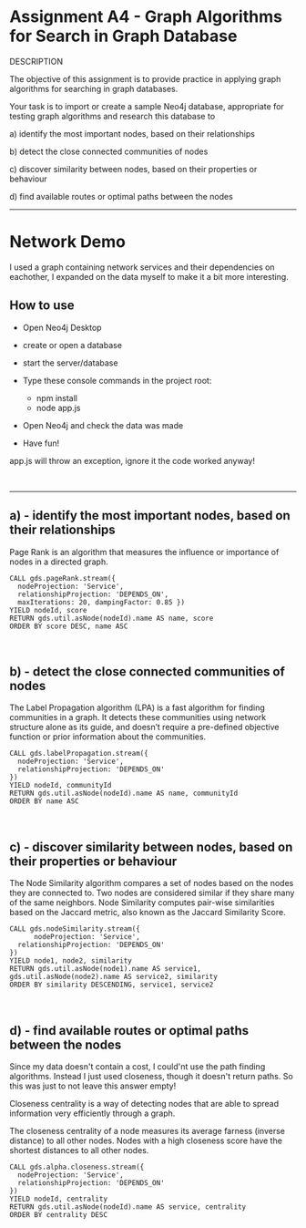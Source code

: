 # Assignment A4 - Graph Algorithms for Search in Graph Database
DESCRIPTION

The objective of this assignment is to provide practice in applying graph algorithms for searching in graph databases.


Your task is to import or create a sample Neo4j database, appropriate for testing graph algorithms and research this database to

a)   identify the most important nodes, based on their relationships

b)   detect the close connected communities of nodes

c)   discover similarity between nodes, based on their properties or behaviour

d)   find available routes or optimal paths between the nodes

---

# Network Demo
I used a graph containing network services and their dependencies on eachother, I expanded on the data myself to make it a bit more interesting.

## How to use

* Open Neo4j Desktop
* create or open a database
* start the server/database

* Type these console commands in the project root:
    * npm install
    * node app.js
* Open Neo4j and check the data was made
* Have fun!

app.js will throw an exception, ignore it the code worked anyway!


<br>

---

## a) - identify the most important nodes, based on their relationships
Page Rank is an algorithm that measures the influence or importance of nodes in a directed graph.

```cypher
CALL gds.pageRank.stream({
  nodeProjection: 'Service',
  relationshipProjection: 'DEPENDS_ON',
  maxIterations: 20, dampingFactor: 0.85 })
YIELD nodeId, score
RETURN gds.util.asNode(nodeId).name AS name, score
ORDER BY score DESC, name ASC

```

<br>

## b) - detect the close connected communities of nodes

The Label Propagation algorithm (LPA) is a fast algorithm for finding communities in a graph. It detects these communities using network structure alone as its guide, and doesn’t require a pre-defined objective function or prior information about the communities.

```cypher
CALL gds.labelPropagation.stream({
  nodeProjection: 'Service',
  relationshipProjection: 'DEPENDS_ON'
})
YIELD nodeId, communityId
RETURN gds.util.asNode(nodeId).name AS name, communityId
ORDER BY name ASC
```
<br>

## c) - discover similarity between nodes, based on their properties or behaviour
The Node Similarity algorithm compares a set of nodes based on the nodes they are connected to. Two nodes are considered similar if they share many of the same neighbors. Node Similarity computes pair-wise similarities based on the Jaccard metric, also known as the Jaccard Similarity Score.


```cypher
CALL gds.nodeSimilarity.stream({
      nodeProjection: 'Service',
  relationshipProjection: 'DEPENDS_ON'
})
YIELD node1, node2, similarity
RETURN gds.util.asNode(node1).name AS service1, gds.util.asNode(node2).name AS service2, similarity
ORDER BY similarity DESCENDING, service1, service2
```
<br>

## d) - find available routes or optimal paths between the nodes
Since my data doesn't contain a cost, I could'nt use the path finding algorithms. Instead I just used closeness, though it doesn't return paths. So this was just to not leave this answer empty!

Closeness centrality is a way of detecting nodes that are able to spread information very efficiently through a graph.

The closeness centrality of a node measures its average farness (inverse distance) to all other nodes. Nodes with a high closeness score have the shortest distances to all other nodes.


```cypher
CALL gds.alpha.closeness.stream({
  nodeProjection: 'Service',
  relationshipProjection: 'DEPENDS_ON'
})
YIELD nodeId, centrality
RETURN gds.util.asNode(nodeId).name AS service, centrality
ORDER BY centrality DESC
```
